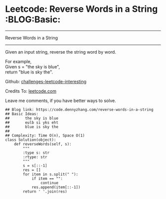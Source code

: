 # Leetcode: Reverse Words in a String     :BLOG:Basic:


---

Reverse Words in a String  

---

Given an input string, reverse the string word by word.  

For example,  
Given s = "the sky is blue",  
return "blue is sky the".  

Github: [challenges-leetcode-interesting](https://github.com/DennyZhang/challenges-leetcode-interesting/tree/master/reverse-words-in-a-string)  

Credits To: [leetcode.com](https://leetcode.com/problems/reverse-words-in-a-string/description/)  

Leave me comments, if you have better ways to solve.  

    ## Blog link: https://code.dennyzhang.com/reverse-words-in-a-string
    ## Basic Ideas:
    ##       the sky is blue
    ##       eulb si yks eht
    ##       blue is sky the
    ##
    ## Complexity: Time O(n), Space O(1)
    class Solution(object):
        def reverseWords(self, s):
            """
            :type s: str
            :rtype: str
            """
            s = s[::-1]
            res = []
            for item in s.split(" "):
                if item == "":
                    continue
                res.append(item[::-1])
            return ' '.join(res)